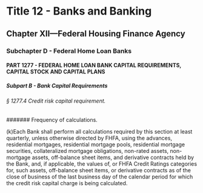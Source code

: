 
# Title 12 - Banks and Banking
## Chapter XII—Federal Housing Finance Agency
### Subchapter D - Federal Home Loan Banks
#### PART 1277 - FEDERAL HOME LOAN BANK CAPITAL REQUIREMENTS, CAPITAL STOCK AND CAPITAL PLANS
##### Subpart B - Bank Capital Requirements
###### § 1277.4 Credit risk capital requirement.
####### Frequency of calculations.

(k)Each Bank shall perform all calculations required by this section at least quarterly, unless otherwise directed by FHFA, using the advances, residential mortgages, residential mortgage pools, residential mortgage securities, collateralized mortgage obligations, non-rated assets, non-mortgage assets, off-balance sheet items, and derivative contracts held by the Bank, and, if applicable, the values of, or FHFA Credit Ratings categories for, such assets, off-balance sheet items, or derivative contracts as of the close of business of the last business day of the calendar period for which the credit risk capital charge is being calculated.
